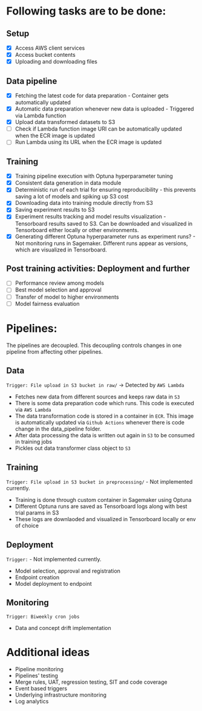 # Following tasks are to be done:

## Setup
- [X] Access AWS client services
- [X] Access bucket contents
- [X] Uploading and downloading files

## Data pipeline
- [X] Fetching the latest code for data preparation - Container gets automatically updated
- [X] Automatic data preparation whenever new data is uploaded - Triggered via Lambda function
- [X] Upload data transformed datasets to S3
- [ ] Check if Lambda function image URI can be automatically updated when the ECR image is updated
- [ ] Run Lambda using its URL when the ECR image is updated

## Training
- [X] Training pipeline execution with Optuna hyperparameter tuning
- [X] Consistent data generation in data module
- [X] Deterministic run of each trial for ensuring reproducibility - this prevents saving a lot of models and spiking up S3 cost
- [X] Downloading data into training module directly from S3
- [X] Saving experiment results to S3
- [X] Experiment results tracking and model results visualization - Tensorboard results saved to S3. Can be downloaded and visualized in Tensorboard either locally or other environments.
- [X] Generating different Optuna hyperparameter runs as experiment runs? - Not monitoring runs in Sagemaker. Different runs appear as versions, which are visualized in Tensorboard.

## Post training activities: Deployment and further
- [ ] Performance review among models
- [ ] Best model selection and approval
- [ ] Transfer of model to higher environments
- [ ] Model fairness evaluation

# Pipelines:

The pipelines are decoupled. This decoupling controls changes in one pipeline from affecting other pipelines.

## Data

`Trigger: File upload in S3 bucket in raw/` -> Detected by `AWS Lambda` 

* Fetches new data from different sources and keeps raw data in `S3`
* There is some data preparation code which runs. This code is executed via `AWS Lambda`
* The data transformation code is stored in a container in `ECR`. This image is automatically updated via `Github Actions` whenever there is code change in the data_pipeline folder.
* After data processing the data is written out again in `S3` to be consumed in training jobs
* Pickles out data transformer class object to `S3`

## Training

`Trigger: File upload in S3 bucket in preprocessing/`  -  Not implemented currently.

* Training is done through custom container in Sagemaker using Optuna
* Different Optuna runs are saved as Tensorboard logs along with best trial params in S3
* These logs are downlaoded and visualized in Tensorboard locally or env of choice

## Deployment

`Trigger:`  -   Not implemented currently.

* Model selection, approval and registration
* Endpoint creation
* Model deployment to endpoint

## Monitoring

`Trigger: Biweekly cron jobs`

* Data and concept drift implementation

# Additional ideas

* Pipeline monitoring
* Pipelines' testing
* Merge rules, UAT, regression testing, SIT and code coverage
* Event based triggers
* Underlying infrastructure monitoring
* Log analytics